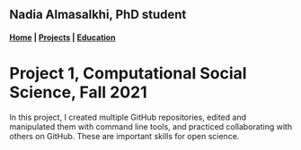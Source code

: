 ## Nadia Almasalkhi, PhD student

<nav><h4>
	<a href="nalmasalkhi.github.io/index">Home</a> | 
	<a href="nalmasalkhi.github.io/projects">Projects</a> | 
	<a href="nalmasalkhi.github.io/education">Education</a>
</h4></nav>

# Project 1, Computational Social Science, Fall 2021
In this project, I created multiple GitHub repositories, edited and manipulated them with command line tools, and practiced collaborating with others on GitHub. These are important skills for open science.
